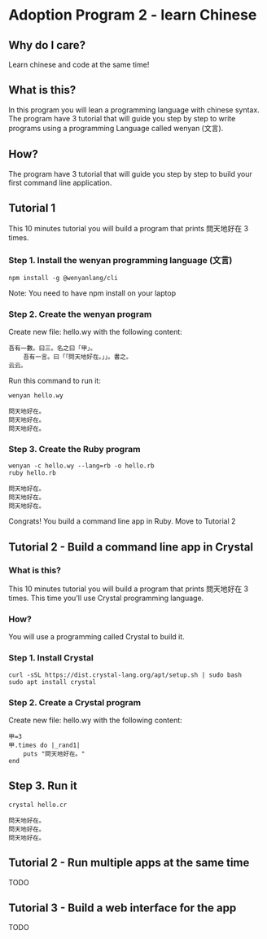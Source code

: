 # Adoption Program 2 - learn Chinese

## Why do I care?
Learn chinese and code at the same time!

## What is this?
In this program you will lean a programming language with chinese syntax. The program have 3 tutorial that will guide you step by step to write programs using a programming Language called wenyan (文言).

## How?
The program have 3 tutorial that will guide you step by step to build your first command line application.

## Tutorial 1
This 10 minutes tutorial you will build a program that prints 問天地好在 3 times.

### Step 1. Install the wenyan programming language (文言)

```
npm install -g @wenyanlang/cli
```

Note: You need to have npm install on your laptop

### Step 2. Create the wenyan program
Create new file: hello.wy with the following content:

```
吾有一數。曰三。名之曰「甲」。
	吾有一言。曰「「問天地好在。」」。書之。
云云。
```

Run this command to run it:
```
wenyan hello.wy

問天地好在。
問天地好在。
問天地好在。
```

### Step 3. Create the Ruby program
```
wenyan -c hello.wy --lang=rb -o hello.rb
ruby hello.rb

問天地好在。
問天地好在。
問天地好在。
```

Congrats! You build a command line app in Ruby. Move to Tutorial 2

## Tutorial 2 - Build a command line app in Crystal

### What is this?
This 10 minutes tutorial you will build a program that prints 問天地好在 3 times. This time you'll use Crystal programming language.

### How?
You will use a programming called Crystal to build it.

### Step 1. Install Crystal
```
curl -sSL https://dist.crystal-lang.org/apt/setup.sh | sudo bash
sudo apt install crystal
```

### Step 2. Create a Crystal program
Create new file: hello.wy with the following content:
```
甲=3
甲.times do |_rand1|
	puts "問天地好在。"
end
```

## Step 3. Run it
```
crystal hello.cr

問天地好在。
問天地好在。
問天地好在。
```

## Tutorial 2 - Run multiple apps at the same time
TODO

## Tutorial 3 - Build a web interface for the app
TODO
